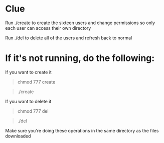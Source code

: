 # Clue 
Run ./create to create the sixteen users and change permissions so only each user can access their own directory

Run ./del to delete all of the users and refresh back to normal

# If it's not running, do the following:

If you want to create it
> chmod 777 create

> ./create

If you want to delete it
> chmod 777 del

> ./del

Make sure you're doing these operations in the same directory as the files downloaded
